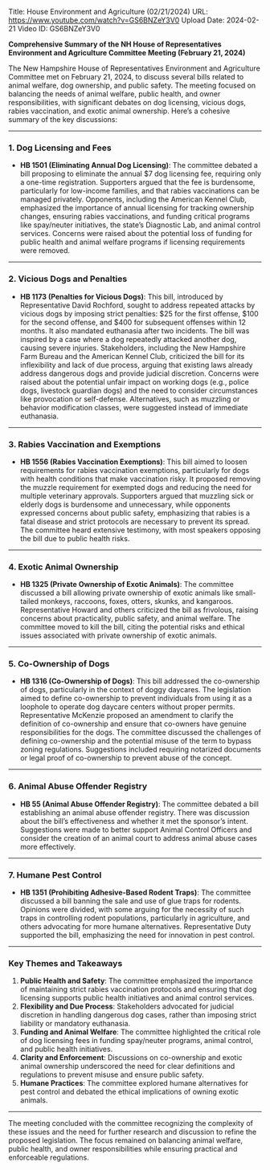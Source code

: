 Title: House Environment and Agriculture (02/21/2024)
URL: https://www.youtube.com/watch?v=GS6BNZeY3V0
Upload Date: 2024-02-21
Video ID: GS6BNZeY3V0

**Comprehensive Summary of the NH House of Representatives Environment and Agriculture Committee Meeting (February 21, 2024)**

The New Hampshire House of Representatives Environment and Agriculture Committee met on February 21, 2024, to discuss several bills related to animal welfare, dog ownership, and public safety. The meeting focused on balancing the needs of animal welfare, public health, and owner responsibilities, with significant debates on dog licensing, vicious dogs, rabies vaccination, and exotic animal ownership. Here’s a cohesive summary of the key discussions:

---

### **1. Dog Licensing and Fees**
- **HB 1501 (Eliminating Annual Dog Licensing)**: The committee debated a bill proposing to eliminate the annual $7 dog licensing fee, requiring only a one-time registration. Supporters argued that the fee is burdensome, particularly for low-income families, and that rabies vaccinations can be managed privately. Opponents, including the American Kennel Club, emphasized the importance of annual licensing for tracking ownership changes, ensuring rabies vaccinations, and funding critical programs like spay/neuter initiatives, the state’s Diagnostic Lab, and animal control services. Concerns were raised about the potential loss of funding for public health and animal welfare programs if licensing requirements were removed.

---

### **2. Vicious Dogs and Penalties**
- **HB 1173 (Penalties for Vicious Dogs)**: This bill, introduced by Representative David Rochford, sought to address repeated attacks by vicious dogs by imposing strict penalties: $25 for the first offense, $100 for the second offense, and $400 for subsequent offenses within 12 months. It also mandated euthanasia after two incidents. The bill was inspired by a case where a dog repeatedly attacked another dog, causing severe injuries. Stakeholders, including the New Hampshire Farm Bureau and the American Kennel Club, criticized the bill for its inflexibility and lack of due process, arguing that existing laws already address dangerous dogs and provide judicial discretion. Concerns were raised about the potential unfair impact on working dogs (e.g., police dogs, livestock guardian dogs) and the need to consider circumstances like provocation or self-defense. Alternatives, such as muzzling or behavior modification classes, were suggested instead of immediate euthanasia.

---

### **3. Rabies Vaccination and Exemptions**
- **HB 1556 (Rabies Vaccination Exemptions)**: This bill aimed to loosen requirements for rabies vaccination exemptions, particularly for dogs with health conditions that make vaccination risky. It proposed removing the muzzle requirement for exempted dogs and reducing the need for multiple veterinary approvals. Supporters argued that muzzling sick or elderly dogs is burdensome and unnecessary, while opponents expressed concerns about public safety, emphasizing that rabies is a fatal disease and strict protocols are necessary to prevent its spread. The committee heard extensive testimony, with most speakers opposing the bill due to public health risks.

---

### **4. Exotic Animal Ownership**
- **HB 1325 (Private Ownership of Exotic Animals)**: The committee discussed a bill allowing private ownership of exotic animals like small-tailed monkeys, raccoons, foxes, otters, skunks, and kangaroos. Representative Howard and others criticized the bill as frivolous, raising concerns about practicality, public safety, and animal welfare. The committee moved to kill the bill, citing the potential risks and ethical issues associated with private ownership of exotic animals.

---

### **5. Co-Ownership of Dogs**
- **HB 1316 (Co-Ownership of Dogs)**: This bill addressed the co-ownership of dogs, particularly in the context of doggy daycares. The legislation aimed to define co-ownership to prevent individuals from using it as a loophole to operate dog daycare centers without proper permits. Representative McKenzie proposed an amendment to clarify the definition of co-ownership and ensure that co-owners have genuine responsibilities for the dogs. The committee discussed the challenges of defining co-ownership and the potential misuse of the term to bypass zoning regulations. Suggestions included requiring notarized documents or legal proof of co-ownership to prevent abuse of the concept.

---

### **6. Animal Abuse Offender Registry**
- **HB 55 (Animal Abuse Offender Registry)**: The committee debated a bill establishing an animal abuse offender registry. There was discussion about the bill’s effectiveness and whether it met the sponsor’s intent. Suggestions were made to better support Animal Control Officers and consider the creation of an animal court to address animal abuse cases more effectively.

---

### **7. Humane Pest Control**
- **HB 1351 (Prohibiting Adhesive-Based Rodent Traps)**: The committee discussed a bill banning the sale and use of glue traps for rodents. Opinions were divided, with some arguing for the necessity of such traps in controlling rodent populations, particularly in agriculture, and others advocating for more humane alternatives. Representative Duty supported the bill, emphasizing the need for innovation in pest control.

---

### **Key Themes and Takeaways**
1. **Public Health and Safety**: The committee emphasized the importance of maintaining strict rabies vaccination protocols and ensuring that dog licensing supports public health initiatives and animal control services.
2. **Flexibility and Due Process**: Stakeholders advocated for judicial discretion in handling dangerous dog cases, rather than imposing strict liability or mandatory euthanasia.
3. **Funding and Animal Welfare**: The committee highlighted the critical role of dog licensing fees in funding spay/neuter programs, animal control, and public health initiatives.
4. **Clarity and Enforcement**: Discussions on co-ownership and exotic animal ownership underscored the need for clear definitions and regulations to prevent misuse and ensure public safety.
5. **Humane Practices**: The committee explored humane alternatives for pest control and debated the ethical implications of owning exotic animals.

---

The meeting concluded with the committee recognizing the complexity of these issues and the need for further research and discussion to refine the proposed legislation. The focus remained on balancing animal welfare, public health, and owner responsibilities while ensuring practical and enforceable regulations.